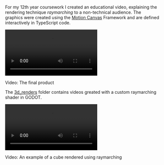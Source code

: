 For my 12th year coursework I created an educational video, explaining the rendering technique *raymarching* to a non-technical audience.
The graphics were created using the [Motion Canvas](https://motioncanvas.io/ "Motion Canvas Website") Framework and are defined interactively in TypeScript code.


![The final product](RaymarchingFinalVideo.mp4)

Video: The final product

The [3d_renders](3d_renders) folder contains videos greated with a custom raymarching shader in GODOT.

![An example of a cube rendered using raymarching](3d_renders/raymarch_v04.mp4)

Video: An example of a cube rendered using raymarching
